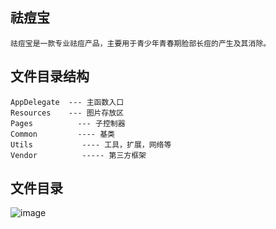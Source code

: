 ## 祛痘宝 
```
祛痘宝是一款专业祛痘产品，主要用于青少年青春期脸部长痘的产生及其消除。
```
## 文件目录结构
```
AppDelegate  --- 主函数入口
Resources    --- 图片存放区
Pages		   --- 子控制器
Common		   ---- 基类
Utils			---- 工具，扩展，网络等
Vendor			----- 第三方框架
```
## 文件目录
![image](https://github.com/shumintao/AcneTreatment/blob/master/demon.png)
